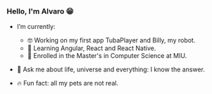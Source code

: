 ### Hello, I'm Alvaro 😁

- I’m currently: 
  - 🤓 Working on my first app TubaPlayer and Billy, my robot.
  - 🌱 Learning Angular, React and React Native.
  - 🙆 Enrolled in the Master's in Computer Science at MIU.
  
- 🐬 Ask me about life, universe and everything: I know the answer.
- 🔥 Fun fact: all my pets are not real.
